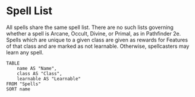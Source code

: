 # Spell List
All spells share the same spell list. There are no such lists governing whether a spell is Arcane, Occult, Divine, or Primal, as in Pathfinder 2e. Spells which are unique to a given class are given as rewards for Features of that class and are marked as not learnable. Otherwise, spellcasters may learn any spell. 
```dataview
TABLE
	name AS "Name",
	class AS "Class", 
	learnable AS "Learnable"
FROM "Spells"
SORT name
```
